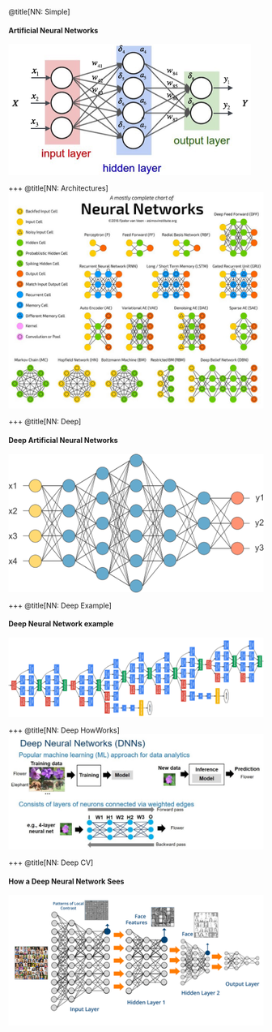 @title[NN: Simple]
#### Artificial Neural Networks
![Neural Network Simple](assets/images/NeuralNetwork/NeuralNetwork-Simple.png)

+++
@title[NN: Architectures]
![Neural Network Architectures](assets/images/NeuralNetwork/NeuralNetwork-Architectures.jpg)

+++
@title[NN: Deep]
#### Deep Artificial Neural Networks
![Neural Network Deep](assets/images/NeuralNetwork/NeuralNetwork-Deep.png)

+++
@title[NN: Deep Example]
#### Deep Neural Network example
![Neural Network Deep Example](assets/images/NeuralNetwork/NeuralNetwork-Deep-example.png)

+++
@title[NN: Deep HowWorks]
![Neural Network Deep HowWorks](assets/images/NeuralNetwork/NeuralNetwork-Deep-HowWorks.jpg)

+++
@title[NN: Deep CV]
#### How a Deep Neural Network Sees
![Neural Network Deep CV](assets/images/NeuralNetwork/NeuralNetwork-Deep-CV.png)
